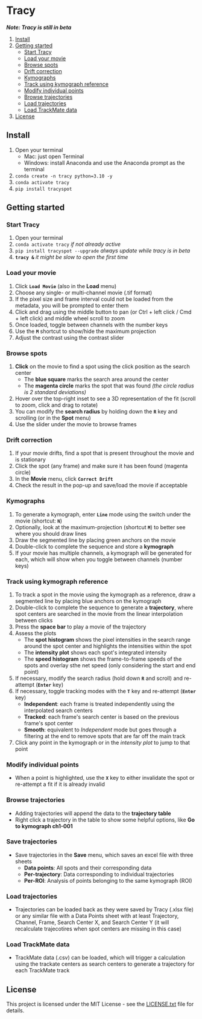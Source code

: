 # Tracy

***Note: Tracy is still in beta***

1. [Install](#install)
2. [Getting started](#start)
    * [Start Tracy](#starttracy)
    * [Load your movie](#loadmovie)
    * [Browse spots](#browsespots)
    * [Drift correction](#driftcor)
    * [Kymographs](#kymographs)
    * [Track using kymograph reference](#kymoclick)
    * [Modify individual points](#modify)
    * [Browse trajectories](#browsetrajectories)
    * [Load trajectories](#loadtrajectories)
    * [Load TrackMate data](#loadtrackmate)
3. [License](#license)

## Install<a name="install"></a>

1. Open your terminal
    * Mac: just open Terminal
    * Windows: install Anaconda and use the Anaconda prompt as the terminal
2. `conda create -n tracy python=3.10 -y`
3. `conda activate tracy`
4. `pip install tracyspot`

## Getting started<a name="start"></a>

### Start Tracy<a name="starttracy"></a>

1. Open your terminal
2. `conda activate tracy` *if not already active*
3. `pip install tracyspot --upgrade`  *always update while tracy is in beta*
4. **`tracy &`**  *it might be slow to open the first time*

### Load your movie<a name="loadmovie"></a>

1. Click **`Load Movie`** (also in the **Load** menu)
2. Choose any single- or multi-channel movie (.tif format)
3. If the pixel size and frame interval could not be loaded from the metadata, you will be prompted to enter them
4. Click and drag using the middle button to pan (or Ctrl + left click / Cmd + left click) and middle wheel scroll to zoom
5. Once loaded, toggle between channels with the number keys
6. Use the **`M`** shortcut to show/hide the maximum projection
7. Adjust the contrast using the contrast slider

### Browse spots<a name="browsespots"></a>

1. **Click** on the movie to find a spot using the click position as the search center
    * The **blue square** marks the search area around the center
    * The **magenta circle** marks the spot that was found *(the circle radius is 2 standard deviations)*
2. Hover over the top-right inset to see a 3D representation of the fit (scroll to zoom, click and drag to rotate)
3. You can modify the **search radius** by holding down the **`R`** key and scrolling (or in the **Spot** menu)
4. Use the slider under the movie to browse frames

### Drift correction<a name="driftcor"></a>

1. If your movie drifts, find a spot that is present throughout the movie and is stationary
2. Click the spot (any frame) and make sure it has been found (magenta circle)
3. In the **Movie** menu, click **`Correct Drift`**
4. Check the result in the pop-up and save/load the movie if acceptable

### Kymographs<a name="kymographs"></a>

1. To generate a kymograph, enter **`Line`** mode using the switch under the movie (shortcut: **`N`**)
2. Optionally, look at the maximum-projection (shortcut **`M`**) to better see where you should draw lines
3. Draw the segmented line by placing green anchors on the movie
4. Double-click to complete the sequence and store a **kymograph**
5. If your movie has multiple channels, a kymograph will be generated for each, which will show when you toggle between channels (number keys)

### Track using kymograph reference<a name="kymoclick"></a>

1. To track a spot in the movie using the kymograph as a reference, draw a segmented line by placing blue anchors on the kymograph
2. Double-click to complete the sequence to generate a **trajectory**, where spot centers are searched in the movie from the linear interpolation between clicks
3. Press the **space bar** to play a movie of the trajectory
4. Assess the plots
    * The **spot histogram** shows the pixel intensities in the search range around the spot center and highlights the intensities within the spot
    * The **intensity plot** shows each spot's integrated intensity
    * The **speed histogram** shows the frame-to-frame speeds of the spots and overlay sthe net speed (only considering the start and end point)
5. If necessary, modify the search radius (hold down **`R`** and scroll) and re-attempt (**`Enter`** key)
6. If necessary, toggle tracking modes with the **`T`** key and re-attempt (**`Enter`** key)
    * **Independent**: each frame is treated independently using the interpolated search centers
    * **Tracked**: each frame's search center is based on the previous frame's spot center
    * **Smooth**: equivalent to *Independent* mode but goes through a filtering at the end to remove spots that are far off the main track
7. Click any point in the kymograph or in the *intensity plot* to jump to that point

### Modify individual points<a name="modify"></a>

* When a point is highlighted, use the **`X`** key to either invalidate the spot or re-attempt a fit if it is already invalid

### Browse trajectories<a name="browsetrajectories"></a>

* Adding trajectories will append the data to the **trajectory table**
* Right click a trajectory in the table to show some helpful options, like **Go to kymograph ch1-001**

### Save trajectories<a name="savetrajectories"></a>

* Save trajectories in the **Save** menu, which saves an excel file with three sheets
    * **Data points**: All spots and their corresponding data
    * **Per-trajectory**: Data corresponding to individual trajectories
    * **Per-ROI**: Analysis of points belonging to the same kymograph (ROI)

### Load trajectories<a name="loadtrajectories"></a>

* Trajectories can be loaded back as they were saved by Tracy (.xlsx file) or any similar file with a Data Points sheet with at least Trajectory, Channel, Frame, Search Center X, and Search Center Y (it will recalculate trajecotires when spot centers are missing in this case)

### Load TrackMate data<a name="loadtrackmate"></a>

* TrackMate data (.csv) can be loaded, which will trigger a calculation using the trackate centers as search centers to generate a trajectory for each TrackMate track

## License<a name="license"></a>

This project is licensed under the MIT License - see the [LICENSE.txt](https://github.com/sami-chaaban/tracy/blob/main/LICENSE.txt) file for details.
